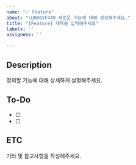 ```yaml
---
name: "✅ Feature"
about: "\U0001F449 새로운 기능에 대해 생성해주세요."
title: "[Feature] 제목을 입력해주세요"
labels: ''
assignees: ''

---
```


## Description
정의할 기능에 대해 상세하게 설명해주세요.

## To-Do
- [ ] 
- [ ] 

## ETC
기타 및 참고사항을 작성해주세요.
